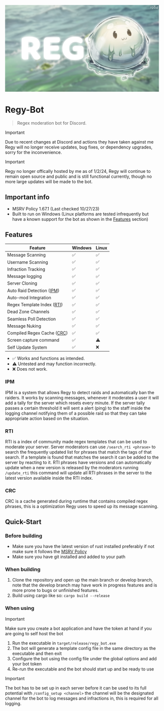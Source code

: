 <img src=".github/assets/regy_banner.png">

# Regy-Bot

> Regex moderation bot for Discord.

> [!IMPORTANT]  
> Due to recent changes at Discord and actions they have taken against me Regy will no longer receive updates, bug fixes, or dependency upgrades, sorry for the inconvenience.

> [!IMPORTANT]  
> Regy no longer offically hosted by me as of 1/2/24, Regy will continue to remain open source and public and is still functional currently, though no more large updates will be made to the bot. 

## Important info

* MSRV Policy 1.67.1 (Last checked 10/27/23)
* Built to run on Windows (Linux platforms are tested infrequently but have a known support for the bot as shown in the [Features](#Features) section)

## Features

| Feature         |  Windows  |  Linux  |
|-----------------|-----------|---------|
| Message Scanning                   | ✅ | ✅ |
| Username Scanning                  | ✅ | ✅ |
| Infraction Tracking                | ✅ | ✅ |
| Message logging                    | ✅ | ✅ |
| Server Cloning                     | ✅ | ✅ |
| Auto Raid Detection ([IPM](#IPM))  | ✅ | ✅ |
| Auto-mod Integration               | ✅ | ✅ |
| Regex Template Index ([RTI](#RTI)) | ✅ | ✅ |
| Dead Zone Channels                 | ✅ | ✅ |
| Seamless Poll Detection            | ✅ | ✅ |
| Message Nuking                     | ✅ | ✅ |
| Compiled Regex Cache ([CRC](#CRC)) | ✅ | ✅ |
| Screen capture command             | ✅ | ⚠️ |
| Self Update System                 | ✅ | ❌ |

* ✅ Works and functions as intended.
* ⚠️ Untested and may function incorrectly.
* ❌ Does not work.

### IPM

IPM is a system that allows Regy to detect raids and automatically ban the raiders. It works by scanning messages, whenever it moderates a user it will add a tally for the server which resets every minute. If the server tally passes a certain threshold it will sent a alert (ping) to the staff inside the logging channel notifying them of a possible raid so that they can take appropriate action based on the situation.

### RTI

RTI is a index of community made regex templates that can be used to moderate your server. Server moderators can use `/search_rti <phrase>` to search the frequently updated list for phrases that match the tags of that search. If a template is found that matches the search it can be added to the server by reacting to it. RTI phrases have versions and can automatically update when a new version is released by the moderators running `/update_rti` this command will update all RTI phrases in the server to the latest version available inside the RTI index.

### CRC

CRC is a cache generated during runtime that contains compiled regex phrases, this is a optimization Regy uses to speed up its message scanning.

## Quick-Start

### Before building

* Make sure you have the latest version of rust installed preferably if not make sure it follows the [MSRV Policy](#important-info)
* Make sure you have git installed and added to your path

### When building

1. Clone the repository and open up the main branch or develop branch, note that the develop branch may have work in progress features and is more
prone to bugs or unfinished features.
2. Build using cargo like so: `cargo build --release`

### When using

> [!IMPORTANT]  
> Make sure you create a bot application and have the token at hand if you are going to self host the bot

1. Run the executable in `target/release/regy_bot.exe`
2. The bot will generate a template config file in the same directory as the executable and then exit
3. Configure the bot using the config file under the global options and add your bot token
4. Re-run the executable and the bot should start up and be ready to use

> [!IMPORTANT]  
> The bot has to be set up in each server before it can be used to its full potential with `/config_setup <channel>` the channel will be the designated channel for the bot to log messages and infractions in, this is required for all logging.
